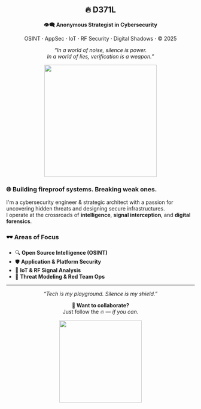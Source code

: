 <h2 align="center">🔥 D371L</h2>
<p align="center"><b>👁️‍🗨️ Anonymous Strategist in Cybersecurity</b></p>
<p align="center">OSINT · AppSec · IoT · RF Security · Digital Shadows · © 2025</p>

<p align="center">
  <i>“In a world of noise, silence is power.<br>
  In a world of lies, verification is a weapon.”</i>
</p>

<p align="center">
  <img src="https://user-images.githubusercontent.com/74038190/212284115-f47cd8ff-2ffb-4b04-b5bf-4d1c14c0247f.gif" width="300"/>
</p>

### 🌐 Building fireproof systems. Breaking weak ones.

I'm a cybersecurity engineer & strategic architect with a passion for uncovering hidden threats and designing secure infrastructures.  
I operate at the crossroads of <b>intelligence</b>, <b>signal interception</b>, and <b>digital forensics</b>.

### 🕶️ Areas of Focus

- 🔍 <b>Open Source Intelligence (OSINT)</b>  
- 🛡️ <b>Application & Platform Security</b>  
- 📡 <b>IoT & RF Signal Analysis</b>  
- 🧠 <b>Threat Modeling & Red Team Ops</b>

<hr>

<p align="center"><i>“Tech is my playground. Silence is my shield.”</i></p>

<p align="center">
  <b>🧿 Want to collaborate?</b><br>
  Just follow the 🔥 — <i>if you can.</i>
</p>

<p align="center">
  <img src="https://user-images.githubusercontent.com/74038190/214644145-264f4759-7633-441e-9d67-d8dda9d50d26.gif" width="220"/>
</p>
